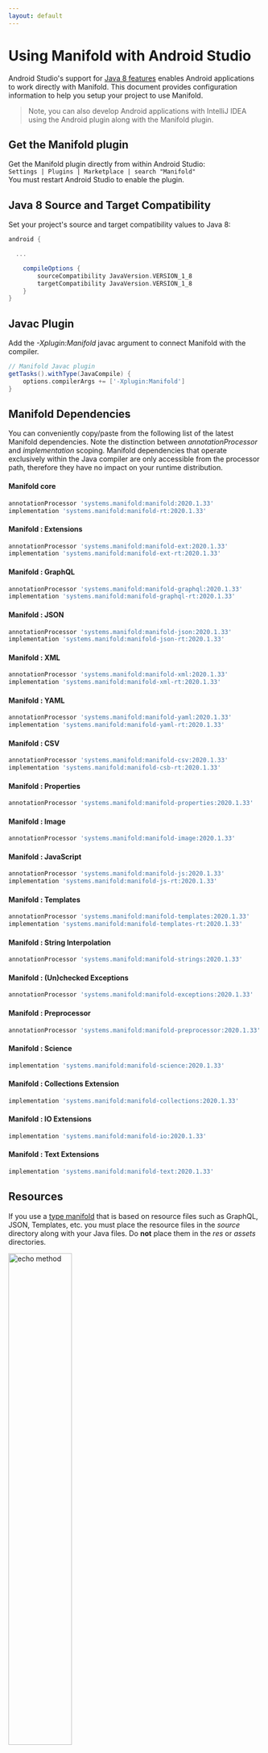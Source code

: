 ```yaml
---
layout: default
---
```


# Using Manifold with Android Studio

Android Studio's support for [Java 8 features](https://developer.android.com/studio/write/java8-support.html) enables
Android applications to work directly with Manifold. This document provides configuration information to help you setup
your project to use Manifold.

>Note, you can also develop Android applications with IntelliJ IDEA using the Android plugin along with the Manifold
>plugin. 

## Get the Manifold plugin
Get the Manifold plugin directly from within Android Studio:
<br>
`Settings | Plugins | Marketplace | search "Manifold"`
<br>
You must restart Android Studio to enable the plugin. 
 
## Java 8 Source and Target Compatibility 
Set your project's source and target compatibility values to Java 8:

```groovy
android {

  ...

    compileOptions {
        sourceCompatibility JavaVersion.VERSION_1_8
        targetCompatibility JavaVersion.VERSION_1_8
    }
}
```

## Javac Plugin
Add the *-Xplugin:Manifold* javac argument to connect Manifold with the compiler.

```groovy
// Manifold Javac plugin
getTasks().withType(JavaCompile) {
    options.compilerArgs += ['-Xplugin:Manifold']
}
```    

## Manifold Dependencies
You can conveniently copy/paste from the following list of the latest Manifold dependencies. Note the distinction
between *annotationProcessor* and *implementation* scoping. Manifold dependencies that operate exclusively within the
Java compiler are only accessible from the processor path, therefore they have no impact on your runtime distribution.

#### Manifold core
```groovy
annotationProcessor 'systems.manifold:manifold:2020.1.33'
implementation 'systems.manifold:manifold-rt:2020.1.33'
```
#### Manifold : Extensions
```groovy
annotationProcessor 'systems.manifold:manifold-ext:2020.1.33'
implementation 'systems.manifold:manifold-ext-rt:2020.1.33'
```
#### Manifold : GraphQL
```groovy
annotationProcessor 'systems.manifold:manifold-graphql:2020.1.33'
implementation 'systems.manifold:manifold-graphql-rt:2020.1.33'
```
#### Manifold : JSON
```groovy
annotationProcessor 'systems.manifold:manifold-json:2020.1.33'
implementation 'systems.manifold:manifold-json-rt:2020.1.33'
```
#### Manifold : XML
```groovy
annotationProcessor 'systems.manifold:manifold-xml:2020.1.33'
implementation 'systems.manifold:manifold-xml-rt:2020.1.33'
```
#### Manifold : YAML
```groovy
annotationProcessor 'systems.manifold:manifold-yaml:2020.1.33'
implementation 'systems.manifold:manifold-yaml-rt:2020.1.33'
```
#### Manifold : CSV
```groovy
annotationProcessor 'systems.manifold:manifold-csv:2020.1.33'
implementation 'systems.manifold:manifold-csb-rt:2020.1.33'
```
#### Manifold : Properties
```groovy
annotationProcessor 'systems.manifold:manifold-properties:2020.1.33'
```
#### Manifold : Image
```groovy
annotationProcessor 'systems.manifold:manifold-image:2020.1.33'
```
#### Manifold : JavaScript
```groovy
annotationProcessor 'systems.manifold:manifold-js:2020.1.33'
implementation 'systems.manifold:manifold-js-rt:2020.1.33'
```
#### Manifold : Templates
```groovy
annotationProcessor 'systems.manifold:manifold-templates:2020.1.33'
implementation 'systems.manifold:manifold-templates-rt:2020.1.33'
```
#### Manifold : String Interpolation
```groovy
annotationProcessor 'systems.manifold:manifold-strings:2020.1.33'
```
#### Manifold : (Un)checked Exceptions
```groovy
annotationProcessor 'systems.manifold:manifold-exceptions:2020.1.33'
```
#### Manifold : Preprocessor
```groovy
annotationProcessor 'systems.manifold:manifold-preprocessor:2020.1.33'
```
#### Manifold : Science
```groovy
implementation 'systems.manifold:manifold-science:2020.1.33'
```
#### Manifold : Collections Extension
```groovy
implementation 'systems.manifold:manifold-collections:2020.1.33'
```
#### Manifold : IO Extensions
```groovy
implementation 'systems.manifold:manifold-io:2020.1.33'
```
#### Manifold : Text Extensions
```groovy
implementation 'systems.manifold:manifold-text:2020.1.33'
```

## Resources

If you use a [type manifold](https://github.com/manifold-systems/manifold/tree/master/manifold-core-parent/manifold#the-big-picture)
that is based on resource files such as GraphQL, JSON, Templates, etc. you must place the resource files in the 
*source* directory along with your Java files.  Do **not** place them in the *res* or *assets* directories.
 
<p><img src="http://manifold.systems/images/android_resources.png" alt="echo method" width="50%" height="50%"/></p> 

